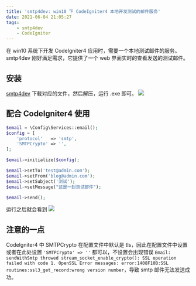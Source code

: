 ```yaml
---
title: 'smtp4dev: win10 下 CodeIgniter4 本地开发测试的邮件服务'
date: 2021-06-04 21:05:27
tags:
	- smtp4dev
	- CodeIgniter
---
```

在 win10 系统下开发 CodeIgniter4 应用时，需要一个本地测试邮件的服务。smtp4dev 刚好满足需求，它提供了一个 web 界面实时的查看发送的测试邮件。
## 安装
[smtp4dev](https://github.com/rnwood/smtp4dev) 下载对应的文件，然后解压，运行 .exe 即可。
![](smtp4dev.1.png)
## 配合 CodeIgniter4 使用
```php
$email = \Config\Services::email();
$config = [
	'protocol'   => 'smtp',
	'SMTPCrypto' => '',
];

$email->initialize($config);

$email->setTo('test@admin.com');
$email->setFrom('blog@admin.com');
$email->setSubject('测试');
$email->setMessage("这是一封测试邮件");

$email->send();
```
运行之后就会看到
![](smtp4dev.2.png)

## 注意的一点
CodeIgniter4 中 SMTPCrypto 在配置文件中默认是 tls，因此在配置文件中设置或者在此处设置 ```'SMTPCrypto' => ''``` 都可以，不设置会出现错误 ```Email: sendWithSmtp throwed stream_socket_enable_crypto(): SSL operation failed with code 1. OpenSSL Error messages:
error:1408F10B:SSL routines:ssl3_get_record:wrong version number```，导致 smtp 邮件无法发送成功。